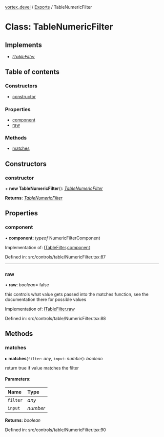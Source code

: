 [vortex_devel](../README.md) / [Exports](../modules.md) / TableNumericFilter

# Class: TableNumericFilter

## Implements

* [*ITableFilter*](../interfaces/types.itablefilter.md)

## Table of contents

### Constructors

- [constructor](tablenumericfilter.md#constructor)

### Properties

- [component](tablenumericfilter.md#component)
- [raw](tablenumericfilter.md#raw)

### Methods

- [matches](tablenumericfilter.md#matches)

## Constructors

### constructor

\+ **new TableNumericFilter**(): [*TableNumericFilter*](tablenumericfilter.md)

**Returns:** [*TableNumericFilter*](tablenumericfilter.md)

## Properties

### component

• **component**: *typeof* NumericFilterComponent

Implementation of: [ITableFilter](../interfaces/types.itablefilter.md).[component](../interfaces/types.itablefilter.md#component)

Defined in: src/controls/table/NumericFilter.tsx:87

___

### raw

• **raw**: *boolean*= false

this controls what value gets passed into the matches function, see the documentation there
for possible values

Implementation of: [ITableFilter](../interfaces/types.itablefilter.md).[raw](../interfaces/types.itablefilter.md#raw)

Defined in: src/controls/table/NumericFilter.tsx:88

## Methods

### matches

▸ **matches**(`filter`: *any*, `input`: *number*): *boolean*

return true if value matches the filter

#### Parameters:

Name | Type |
:------ | :------ |
`filter` | *any* |
`input` | *number* |

**Returns:** *boolean*

Defined in: src/controls/table/NumericFilter.tsx:90
